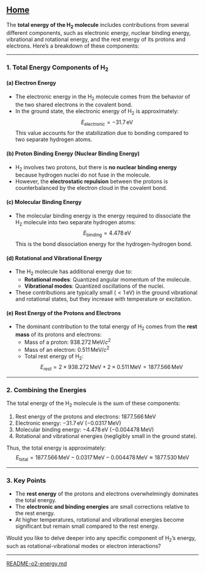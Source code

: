 [Home](https://t2m.io/VwvDcuw)
---

The **total energy of the $\text{H}_2$ molecule** includes contributions from several different components, such as electronic energy, nuclear binding energy, vibrational and rotational energy, and the rest energy of its protons and electrons. Here’s a breakdown of these components:

---

### **1. Total Energy Components of $\text{H}_2$**
#### **(a) Electron Energy**
- The electronic energy in the $\text{H}_2$ molecule comes from the behavior of the two shared electrons in the covalent bond.
- In the ground state, the electronic energy of $\text{H}_2$ is approximately:
  $$E_{\text{electronic}} = -31.7 \, \text{eV}$$
  This value accounts for the stabilization due to bonding compared to two separate hydrogen atoms.

#### **(b) Proton Binding Energy (Nuclear Binding Energy)**
- $\text{H}_2$ involves two protons, but there is **no nuclear binding energy** because hydrogen nuclei do not fuse in the molecule.
- However, the **electrostatic repulsion** between the protons is counterbalanced by the electron cloud in the covalent bond.

#### **(c) Molecular Binding Energy**
- The molecular binding energy is the energy required to dissociate the $\text{H}_2$ molecule into two separate hydrogen atoms:
  $$E_{\text{binding}} = 4.478 \, \text{eV}$$
  This is the bond dissociation energy for the hydrogen-hydrogen bond.

#### **(d) Rotational and Vibrational Energy**
- The $\text{H}_2$ molecule has additional energy due to:
  - **Rotational modes**: Quantized angular momentum of the molecule.
  - **Vibrational modes**: Quantized oscillations of the nuclei.
- These contributions are typically small ($< 1 \, \text{eV}$) in the ground vibrational and rotational states, but they increase with temperature or excitation.

#### **(e) Rest Energy of the Protons and Electrons**
- The dominant contribution to the total energy of $\text{H}_2$ comes from the **rest mass** of its protons and electrons:
  - Mass of a proton: $938.272 \, \text{MeV}/c^2$
  - Mass of an electron: $0.511 \, \text{MeV}/c^2$
  - Total rest energy of $\text{H}_2$:
    $$E_{\text{rest}} = 2 \times 938.272 \, \text{MeV} + 2 \times 0.511 \, \text{MeV} = 1877.566 \, \text{MeV}$$

---

### **2. Combining the Energies**
The total energy of the $\text{H}_2$ molecule is the sum of these components:
1. Rest energy of the protons and electrons: $1877.566 \, \text{MeV}$
2. Electronic energy: $-31.7 \, \text{eV}$ ($-0.0317 \, \text{MeV}$)
3. Molecular binding energy: $-4.478 \, \text{eV}$ ($-0.004478 \, \text{MeV}$)
4. Rotational and vibrational energies (negligibly small in the ground state).

Thus, the total energy is approximately:
$$E_{\text{total}} = 1877.566 \, \text{MeV} - 0.0317 \, \text{MeV} - 0.004478 \, \text{MeV} \approx 1877.530 \, \text{MeV}$$

---

### **3. Key Points**
- The **rest energy** of the protons and electrons overwhelmingly dominates the total energy.
- The **electronic and binding energies** are small corrections relative to the rest energy.
- At higher temperatures, rotational and vibrational energies become significant but remain small compared to the rest energy.

Would you like to delve deeper into any specific component of $\text{H}_2$’s energy, such as rotational-vibrational modes or electron interactions?

---

[README-o2-energy.md](https://t2m.io/HLfohVU)
